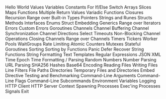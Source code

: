 Hello World
Values
Variables
Constants
For
If/Else
Switch
Arrays
Slices
Maps
Functions
Multiple Return Values
Variadic Functions
Closures
Recursion
Range over Built-in Types
Pointers
Strings and Runes
Structs
Methods
Interfaces
Enums
Struct Embedding
Generics
Range over Iterators
Errors
Custom Errors
Goroutines
Channels
Channel Buffering
Channel Synchronization
Channel Directions
Select
Timeouts
Non-Blocking Channel Operations
Closing Channels
Range over Channels
Timers
Tickers
Worker Pools
WaitGroups
Rate Limiting
Atomic Counters
Mutexes
Stateful Goroutines
Sorting
Sorting by Functions
Panic
Defer
Recover
String Functions
String Formatting
Text Templates
Regular Expressions
JSON
XML
Time
Epoch
Time Formatting / Parsing
Random Numbers
Number Parsing
URL Parsing
SHA256 Hashes
Base64 Encoding
Reading Files
Writing Files
Line Filters
File Paths
Directories
Temporary Files and Directories
Embed Directive
Testing and Benchmarking
Command-Line Arguments
Command-Line Flags
Command-Line Subcommands
Environment Variables
Logging
HTTP Client
HTTP Server
Context
Spawning Processes
Exec'ing Processes
Signals
Exit